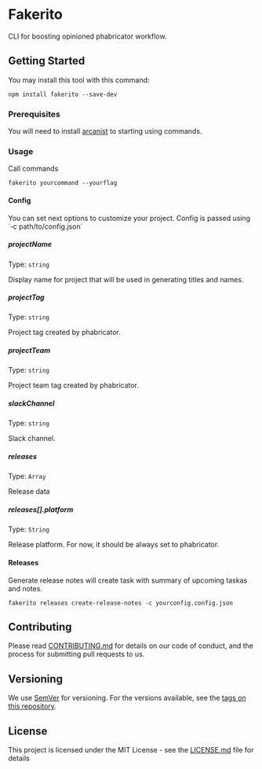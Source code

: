 # Fakerito

CLI for boosting opinioned phabricator workflow.

## Getting Started

You may install this tool with this command:

```
npm install fakerito --save-dev
```

### Prerequisites

You will need to install [arcanist](https://github.com/phacility/arcanist) to starting using commands.


### Usage

Call commands

```
fakerito yourcommand --yourflag
```

#### Config

You can set next options to customize your project. Config is passed using ˙-c path/to/config.json˙

##### projectName
Type: `string`

Display name for project that will be used in generating titles and names.

##### projectTag
Type: `string`

Project tag created by phabricator.

##### projectTeam
Type: `string`

Project team tag created by phabricator.

##### slackChannel
Type: `string`

Slack channel.

##### releases
Type: `Array`

Release data

##### releases[].platform
Type: `String`

Release platform. For now, it should be always set to phabricator.

#### Releases

Generate release notes will create task with summary of upcoming taskas and notes.

```
fakerito releases create-release-notes -c yourconfig.config.json
```

## Contributing

Please read [CONTRIBUTING.md](https://gist.github.com/PurpleBooth/b24679402957c63ec426) for details on our code of conduct, and the process for submitting pull requests to us.

## Versioning

We use [SemVer](http://semver.org/) for versioning. For the versions available, see the [tags on this repository](https://github.com/your/project/tags). 


## License

This project is licensed under the MIT License - see the [LICENSE.md](LICENSE.md) file for details
